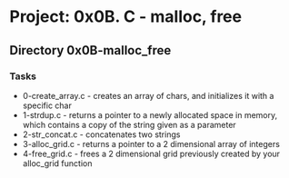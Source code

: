 # Project: 0x0B. C - malloc, free
## Directory 0x0B-malloc_free
### Tasks
- 0-create_array.c - creates an array of chars, and initializes it with a specific char
- 1-strdup.c - returns a pointer to a newly allocated space in memory, which contains a copy of the string given as a parameter
- 2-str_concat.c - concatenates two strings
- 3-alloc_grid.c - returns a pointer to a 2 dimensional array of integers
- 4-free_grid.c - frees a 2 dimensional grid previously created by your alloc_grid function
